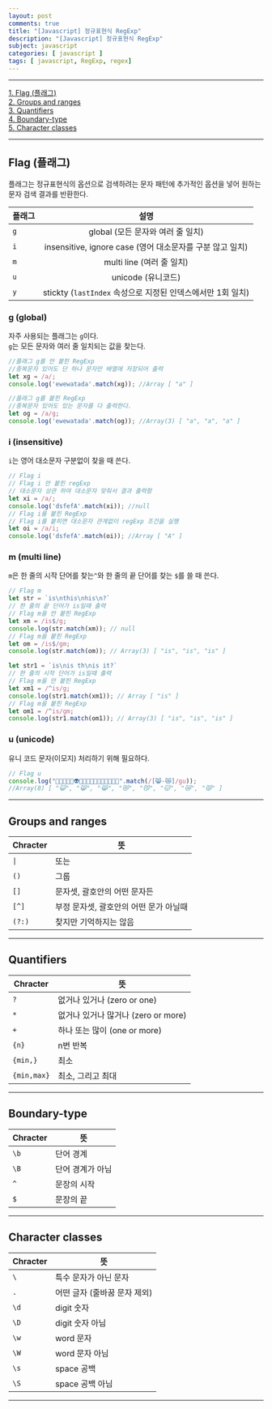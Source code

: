 ```yaml
---
layout: post
comments: true
title: "[Javascript] 정규표현식 RegExp"
description: "[Javascript] 정규표현식 RegExp"
subject: javascript
categories: [ javascript ]
tags: [ javascript, RegExp, regex]
---
```


<hr>

[1. Flag (플래그)](#section1)  
[2. Groups and ranges](#section2)  
[3. Quantifiers](#section3)  
[4. Boundary-type](#section4)  
[5. Character classes](#section5)  
 

<hr>

## Flag (플래그) <a name="section1"></a>

플래그는 정규표현식의 옵션으로 검색하려는 문자 패턴에 추가적인 옵션을 넣어 원하는 문자 검색 결과를 반환한다.

플래그 | 설명
---|:---:
`g` | global (모든 문자와 여러 줄 일치) 
`i` | insensitive, ignore case (영어 대소문자를 구분 않고 일치) 
`m` | multi line (여러 줄 일치)
`u` | unicode (유니코드)
`y` | stickty (`lastIndex` 속성으로 지정된 인덱스에서만 1회 일치)

### g (global)

자주 사용되는 플래그는 `g`이다.  
`g`는 모든 문자와 여러 줄 일치되는 값을 찾는다.  

```javascript
//플래그 g를 안 붙힌 RegExp
//중복문자 있어도 단 하나 문자만 배열에 저장되어 출력
let xg = /a/;
console.log('ewewatada'.match(xg)); //Array [ "a" ]

//플래그 g를 붙힌 RegExp
//중복문자 있어도 있는 문자를 다 출력한다.
let og = /a/g;
console.log('ewewatada'.match(og)); //Array(3) [ "a", "a", "a" ]
```

### i (insensitive)

`i`는 영어 대소문자 구분없이 찾을 때 쓴다.

```javascript
// Flag i
// Flag i 안 붙힌 regExp
// 대소문자 상관 하여 대소문자 맞춰서 결과 출력함
let xi = /a/;
console.log('dsfefA'.match(xi)); //null
// Flag i를 붙힌 RegExp
// Flag i를 붙히면 대소문자 관계없이 regExp 조건을 실행
let oi = /a/i;
console.log('dsfefA'.match(oi)); //Array [ "A" ]
```

### m (multi line)

`m`은 한 줄의 시작 단어를 찾는`^`와 한 줄의 끝 단어를 찾는 `$`를 쓸 때 쓴다.

```javascript
// Flag m
let str = `is\nthis\nhis\n?`
// 한 줄의 끝 단어가 is일때 출력
// Flag m을 안 붙힌 RegExp
let xm = /is$/g;
console.log(str.match(xm)); // null
// Flag m을 붙힌 RegExp
let om = /is$/gm;
console.log(str.match(om)); // Array(3) [ "is", "is", "is" ]

let str1 = `is\nis th\nis it?`
// 한 줄의 시작 단어가 is일때 출력
// Flag m을 안 붙힌 RegExp
let xm1 = /^is/g;
console.log(str1.match(xm1)); // Array [ "is" ]
// Flag m을 붙힌 RegExp
let om1 = /^is/gm;
console.log(str1.match(om1)); // Array(3) [ "is", "is", "is" ]
```

### u (unicode)

유니 코드 문자(이모지) 처리하기 위해 필요하다.

```javascript
// Flag u
console.log("🤡🤧👺💀👻👽🤖💩😺😸😹😻😼😽🙀😿😾".match(/[😸-😿]/gu)); 
//Array(8) [ "😺", "😸", "😹", "😻", "😼", "😽", "😿", "😾" ]
```


<hr>

## Groups and ranges <a name="section2"></a>

| Chracter | 뜻                                     |
| -------- | -------------------------------------- |
| `\|`     | 또는                                   |
| `()`     | 그룹                                   |
| `[]`     | 문자셋, 괄호안의 어떤 문자든           |
| `[^]`    | 부정 문자셋, 괄호안의 어떤 문가 아닐때 |
| `(?:)`   | 찾지만 기억하지는 않음                 |

<hr>

## Quantifiers <a name="section3"></a>

| Chracter    | 뜻                                  |
| ----------- | ----------------------------------- |
| `?`         | 없거나 있거나 (zero or one)         |
| `*`         | 없거나 있거나 많거나 (zero or more) |
| `+`         | 하나 또는 많이 (one or more)        |
| `{n}`       | n번 반복                            |
| `{min,}`    | 최소                                |
| `{min,max}` | 최소, 그리고 최대                   |

<hr>

## Boundary-type <a name="section4"></a>

| Chracter | 뜻               |
| -------- | ---------------- |
| `\b`     | 단어 경계        |
| `\B`     | 단어 경계가 아님 |
| `^`      | 문장의 시작      |
| `$`      | 문장의 끝        |
<hr>

## Character classes <a name="section5"></a>

| Chracter | 뜻                           |
| -------- | ---------------------------- |
| `\`      | 특수 문자가 아닌 문자        |
| `.`      | 어떤 글자 (줄바꿈 문자 제외) |
| `\d`     | digit 숫자                   |
| `\D`     | digit 숫자 아님              |
| `\w`     | word 문자                    |
| `\W`     | word 문자 아님               |
| `\s`     | space 공백                   |
| `\S`     | space 공백 아님              |
<hr>



